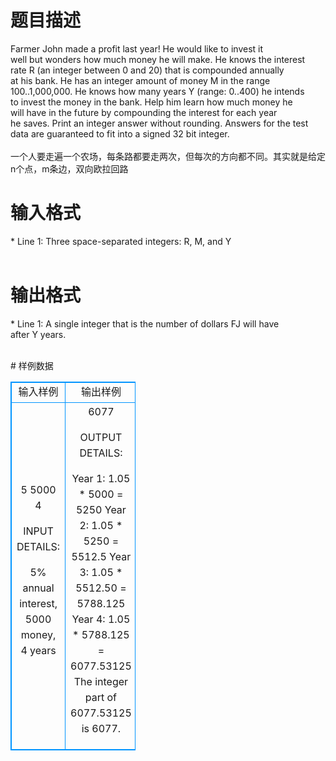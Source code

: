 # 

 
 # 题目描述 
<p>
Farmer John made a profit last year! He would like to invest it<br>well but wonders how much money he will make. He knows the interest<br>rate R (an integer between 0 and 20) that is compounded annually<br>at his bank.  He has an integer amount of money M in the range<br>100..1,000,000.  He knows how many years Y (range: 0..400) he intends<br>to invest the money in the bank. Help him learn how much money he<br>will have in the future by compounding the interest for each year<br>he saves.  Print an integer answer without rounding. Answers for the test<br>data are guaranteed to fit into a signed 32 bit integer.<br><br>一个人要走遍一个农场，每条路都要走两次，但每次的方向都不同。其实就是给定n个点，m条边，双向欧拉回路</p> 

 
 # 输入格式 
<p>
* Line 1: Three space-separated integers: R, M, and Y<br><br></p> 

 
 # 输出格式 
<p>
* Line 1: A single integer that is the number of dollars FJ will have<br>        after Y years.<br><br></p> 
# 样例数据
<style>
        table,table tr th, table tr td { border:1px solid #0094ff; }
        table { width: 200px; min-height: 25px; line-height: 25px; text-align: center; border-collapse: collapse;}   
    </style>
<table>
	<tr>
		<td>输入样例</td>
		<td>输出样例</td>
	</tr>
<tr><td>5 5000 4

INPUT DETAILS:

5% annual interest, 5000 money, 4 years

</td><td>6077

OUTPUT DETAILS:

Year 1: 1.05 * 5000 = 5250
Year 2: 1.05 * 5250 = 5512.5
Year 3: 1.05 * 5512.50 = 5788.125
Year 4: 1.05 * 5788.125 = 6077.53125
The integer part of 6077.53125 is 6077.</td></tr></table>

